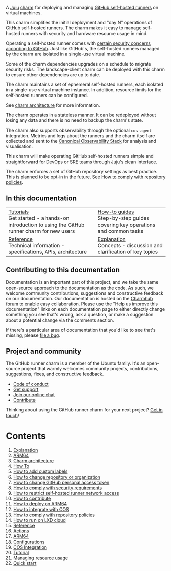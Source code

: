 A [Juju](https://juju.is/) [charm](https://juju.is/docs/olm/charmed-operators) for deploying and managing [GitHub self-hosted runners](https://docs.github.com/en/actions/hosting-your-own-runners/managing-self-hosted-runners/about-self-hosted-runners) on virtual machines.

This charm simplifies the initial deployment and "day N" operations of GitHub self-hosted runners. The charm makes it easy to manage self-hosted runners with security and hardware resource usage in mind.

Operating a self-hosted runner comes with [certain security concerns according to GitHub](https://docs.github.com/en/actions/hosting-your-own-runners/managing-self-hosted-runners/about-self-hosted-runners#self-hosted-runner-security).
Just like GitHub's, the self-hosted runners managed by the charm are isolated in a single-use virtual machine.

Some of the charm dependencies upgrades on a schedule to migrate security risks. The landscape-client charm can be deployed with this charm to ensure other dependencies are up to date.

The charm maintains a set of ephemeral self-hosted runners, each isolated in a single-use virtual machine instance. In addition, resource limits for the self-hosted runners can be configured.

See [charm architecture](https://charmhub.io/github-runner/docs/charm-architecture) for more information.

The charm operates in a stateless manner. It can be redeployed without losing any data and there is no need to backup the charm's state.

The charm also supports observability through the optional `cos-agent` integration.
Metrics and logs about the runners and the charm itself are collected and sent to the [Canonical Observability Stack](https://charmhub.io/topics/canonical-observability-stack) for analysis and visualisation.

This charm will make operating GitHub self-hosted runners simple and straightforward for DevOps or SRE teams through Juju's clean interface.

The charm enforces a set of GitHub repository settings as best practice. This is planned to be opt-in in the future. See [How to comply with repository policies](https://charmhub.io/github-runner/docs/repo-policy).

## In this documentation

| | |
|--|--|
|  [Tutorials](https://charmhub.io/github-runner/docs/quick-start)</br>  Get started - a hands-on introduction to using the GitHub runner charm for new users </br> | [How-to guides](https://charmhub.io/github-runner/docs/run-on-lxd) </br> Step-by-step guides covering key operations and common tasks |
| [Reference](https://charmhub.io/github-runner/docs/actions) </br> Technical information - specifications, APIs, architecture | [Explanation](https://charmhub.io/github-runner/docs/charm-architecture) </br> Concepts - discussion and clarification of key topics  |

## Contributing to this documentation

Documentation is an important part of this project, and we take the same open-source approach to the documentation as the code. As such, we welcome community contributions, suggestions and constructive feedback on our documentation. Our documentation is hosted on the [Charmhub forum](https://discourse.charmhub.io/t/github-runner-documentation-overview/7817) to enable easy collaboration. Please use the "Help us improve this documentation" links on each documentation page to either directly change something you see that's wrong, ask a question, or make a suggestion about a potential change via the comments section.

If there's a particular area of documentation that you'd like to see that's missing, please [file a bug](https://github.com/canonical/github-runner-operator/issues).

## Project and community

The GitHub runner charm is a member of the Ubuntu family. It's an open-source project that warmly welcomes community projects, contributions, suggestions, fixes, and constructive feedback.

- [Code of conduct](https://ubuntu.com/community/code-of-conduct)
- [Get support](https://discourse.charmhub.io/)
- [Join our online chat](https://matrix.to/#/#charmhub-charmdev:ubuntu.com)
- [Contribute](Contribute)

Thinking about using the GitHub runner charm for your next project? [Get in touch](https://chat.charmhub.io/charmhub/channels/charm-dev)!

# Contents

1. [Explanation](explanation)
  1. [ARM64](explanation/arm64.md)
  1. [Charm architecture](explanation/charm-architecture.md)
1. [How To](how-to)
  1. [How to add custom labels](how-to/add-custom-labels.md)
  1. [How to change repository or organization](how-to/change-path.md)
  1. [How to change GitHub personal access token](how-to/change-token.md)
  1. [How to comply with security requirements](how-to/comply-security.md)
  1. [How to restrict self-hosted runner network access](how-to/configure-denylist.md)
  1. [How to contribute](how-to/contribute.md)
  1. [How to deploy on ARM64](how-to/deploy-on-arm64.md)
  1. [How to integrate with COS](how-to/integrate-with-cos.md)
  1. [How to comply with repository policies](how-to/repo-policy.md)
  1. [How to run on LXD cloud](how-to/run-on-lxd.md)
1. [Reference](reference)
  1. [Actions](reference/actions.md)
  1. [ARM64](reference/arm64.md)
  1. [Configurations](reference/configurations.md)
  1. [COS Integration](reference/cos.md)
1. [Tutorial](tutorial)
  1. [Managing resource usage](tutorial/managing-resource-usage.md)
  1. [Quick start](tutorial/quick-start.md)